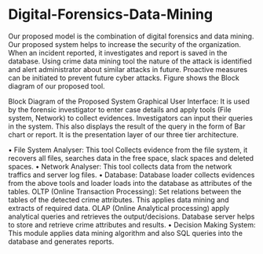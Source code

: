 # Digital-Forensics-Data-Mining
Our proposed model is the combination of digital forensics and data mining. Our proposed system helps to increase the security of the organization. When an incident reported, it investigates and report is saved in the database. Using crime data mining tool the nature of the attack is identified and alert administrator about similar attacks in future. Proactive measures can be initiated to prevent future cyber attacks. Figure shows the Block diagram of our proposed tool. 


 Block Diagram of the Proposed System Graphical User Interface: It is used by the forensic investigator to enter case details and apply tools (File system, Network) to collect evidences. Investigators can input their queries in the system. This also displays the result of the query in the form of Bar chart or report. It is the presentation layer of our three tier architecture.

•	File System Analyser: This tool Collects evidence from the file system, it recovers all files, searches data in the free space, slack spaces and deleted spaces.
•	 Network Analyser: This tool collects data from the network traffics and server log files. 
•	Database: Database loader collects evidences from the above tools and loader loads into the database as attributes of the tables. OLTP (Online Transaction Processing): Set relations between the tables of the detected crime attributes. This applies data mining and extracts of required data. OLAP (Online Analytical processing) apply analytical queries and retrieves the output/decisions. Database server helps to store and retrieve crime attributes and results. 
•	Decision Making System: This module applies data mining algorithm and also SQL queries into the database and generates reports. 

